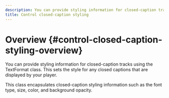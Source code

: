 ```yaml
---
description: You can provide styling information for closed-caption tracks using the TextFormat class. This sets the style for any closed captions that are displayed by your player.
title: Control closed-caption styling
---
```


# Overview {#control-closed-caption-styling-overview}

You can provide styling information for closed-caption tracks using the TextFormat class. This sets the style for any closed captions that are displayed by your player.

This class encapsulates closed-caption styling information such as the font type, size, color, and background opacity.